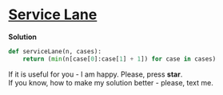 # [Service Lane](https://www.hackerrank.com/challenges/service-lane)

**Solution**
<br>
```python
def serviceLane(n, cases):
    return (min(n[case[0]:case[1] + 1]) for case in cases)
```

If it is useful for you - I am happy. Please, press **star**.
<br>
If you know, how to make my solution better - please, text me.
